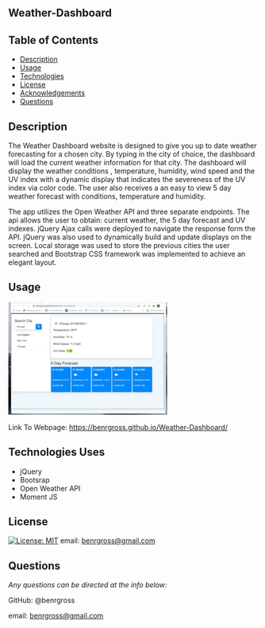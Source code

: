 ## Weather-Dashboard

## Table of Contents

- [Description](#description)
- [Usage](#usage)
- [Technologies](#technologies)
- [License](#license)
- [Acknowledgements](#acknowledgements)
- [Questions](#questions)

## Description

The Weather Dashboard website is designed to give you up to date weather forecasting for a chosen city. By typing in the city of choice, the dashboard will load the current weather information for that city. The dashboard will display the weather conditions , temperature, humidity, wind speed and the UV index with a dynamic display that indicates the severeness of the UV index via color code. The user also receives a an easy to view 5 day weather forecast with conditions, temperature and humidity.

The app utilizes the Open Weather API and three separate endpoints. The api allows the user to obtain: current weather, the 5 day forecast and UV indexes. jQuery Ajax calls were deployed to navigate the response form the API. jQuery was also used to dynamically build and update displays on the screen. Local storage was used to store the previous cities the user searched and Bootstrap CSS framework was implemented to achieve an elegant layout.

## Usage

![alt-text](/images/Weather-Dash.gif)

Link To Webpage: https://benrgross.github.io/Weather-Dashboard/

## Technologies Uses

- jQuery
- Bootsrap
- Open Weather API
- Moment JS 

## License

[![License: MIT](https://img.shields.io/badge/License-MIT-yellow.svg)](https://opensource.org/licenses/MIT)
email: benrgross@gmail.com

## Questions

_Any questions can be directed at the info below:_

GitHub: @benrgross

email: benrgross@gmail.com
